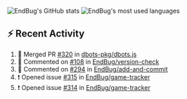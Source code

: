 ![EndBug's GitHub stats](https://github-readme-stats.vercel.app/api?username=endbug&show_icons=true&theme=dark)
![EndBug's most used languages](https://github-readme-stats.vercel.app/api/top-langs/?username=endbug&layout=compact&theme=dark)

## ⚡ Recent Activity

<!--START_SECTION:activity-->
1. 🎉 Merged PR [#320](https://github.com//dbots-pkg/dbots.js/pull/320) in [dbots-pkg/dbots.js](https://github.com//dbots-pkg/dbots.js)
2. 💬 Commented on [#108](https://github.com//EndBug/version-check/issues/108) in [EndBug/version-check](https://github.com//EndBug/version-check)
3. 💬 Commented on [#294](https://github.com//EndBug/add-and-commit/issues/294) in [EndBug/add-and-commit](https://github.com//EndBug/add-and-commit)
4. ❗️ Opened issue [#315](https://github.com//EndBug/game-tracker/issues/315) in [EndBug/game-tracker](https://github.com//EndBug/game-tracker)
5. ❗️ Opened issue [#314](https://github.com//EndBug/game-tracker/issues/314) in [EndBug/game-tracker](https://github.com//EndBug/game-tracker)
<!--END_SECTION:activity-->
